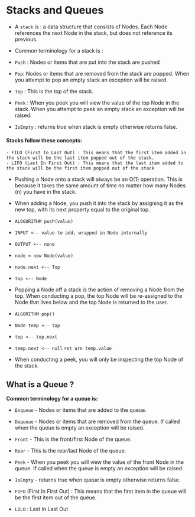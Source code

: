 # Stacks and Queues

- A `stack` is : a data structure that consists of Nodes. Each Node references the next Node in the stack, but does not reference its previous.
- Common terminology for a stack is :
- `Push` : Nodes or items that are put into the stack are pushed

- `Pop`: Nodes or items that are removed from the stack are popped. When you attempt to pop an empty stack an exception will be raised.

- `Top` : This is the top of the stack.

- `Peek` : When you peek you will view the value of the top Node in the stack. When you attempt to peek an empty stack an exception will be raised.

- `IsEmpty` : returns true when stack is empty otherwise returns false.

#### Stacks follow these concepts:
```
- FILO (First In Last Out) : This means that the first item added in the stack will be the last item popped out of the stack.
- LIFO (Last In First Out) : This means that the last item added to the stack will be the first item popped out of the stack
```
- Pushing a Node onto a stack will always be an O(1) operation. This is because it takes the same amount of time no matter how many Nodes (n) you have in the stack.

- When adding a Node, you push it into the stack by assigning it as the new top, with its next property equal to the original top.

- `ALOGORITHM push(value)`

- `INPUT <-- value to add, wrapped in Node internally`

- `OUTPUT <-- none`

- `node = new Node(value)`

- `node.next <-- Top`

- `top <-- Node`

- Popping a Node off a stack is the action of removing a Node from the top. When conducting a pop, the top Node will be re-assigned to the Node that lives below and the top Node is returned to the user.

- `ALGORITHM pop()`

- `Node temp <-- top`

- `top <-- top.next`

- `temp.next <-- null` `ret urn temp.value`

- When conducting a peek, you will only be inspecting the top Node of the stack.

## What is a Queue ?
**Common terminology for a queue is:**

- `Enqueue` - Nodes or items that are added to the queue.

- `Dequeue` - Nodes or items that are removed from the queue. If called when the queue is empty an exception will be raised.

- `Front` - This is the front/first Node of the queue.

- `Rear` - This is the rear/last Node of the queue.

- `Peek` - When you peek you will view the value of the front Node in the queue. If called when the queue is empty an exception will be raised.

- `IsEmpty` - returns true when queue is empty otherwise returns false.

- `FIFO` (First In First Out) : This means that the first item in the queue will be the first item out of the queue.

- `LILO` : Last In Last Out
